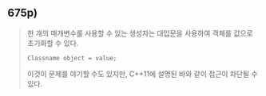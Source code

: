 ## 675p)
> 한 개의 매개변수를 사용할 수 있는 생성자는 대입문을 사용하여 객체를 값으로 초기화할 수 있다.
> <pre><code>Classname object = value;</code></pre>
> 이것이 문제를 야기할 수도 있지만, C++11에 설명된 바와 같이 접근이 차단될 수 있다.